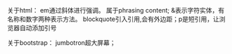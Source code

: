 关于html：
em通过斜体进行强调。 属于phrasing content;
&表示字符实体，有名称和数字两种表示方法。
blockquote引入引用,会有外边距；p是短引用，让浏览器自动添加引号

关于bootstrap：
jumbotron超大屏幕；